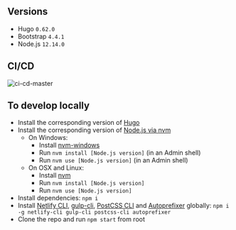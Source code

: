 ## Versions
 - Hugo `0.62.0`
 - Bootstrap `4.4.1`
 - Node.js `12.14.0`

## CI/CD
![ci-cd-master](https://github.com/inwardmovement/mettaconseilpro/workflows/ci-cd-master/badge.svg?branch=master)

## To develop locally
- Install the corresponding version of [Hugo](https://gohugo.io/)
- Install the corresponding version of [Node.js via nvm](https://docs.npmjs.com/downloading-and-installing-node-js-and-npm)
  - On Windows:
    - Install [nvm-windows](https://github.com/coreybutler/nvm-windows#installation--upgrades)
    - Run `nvm install [Node.js version]` (in an Admin shell)
    - Run `nvm use [Node.js version]` (in an Admin shell)
  - On OSX and Linux:
    - Install [nvm](https://github.com/nvm-sh/nvm#installation-and-update)
    - Run `nvm install [Node.js version]`
    - Run `nvm use [Node.js version]`
- Install dependencies: `npm i`
- Install [Netlify CLI](https://docs.netlify.com/cli/get-started/), [gulp-cli](https://www.npmjs.com/package/gulp-cli), [PostCSS CLI](https://github.com/postcss/postcss-cli) and [Autoprefixer](https://github.com/postcss/autoprefixer) globally: `npm i -g netlify-cli gulp-cli postcss-cli autoprefixer`
- Clone the repo and run `npm start` from root
